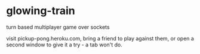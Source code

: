 # glowing-train
turn based multiplayer game over sockets


visit pickup-pong.heroku.com, bring a friend to play against them, or open a second window to give it a try - a tab won't do.